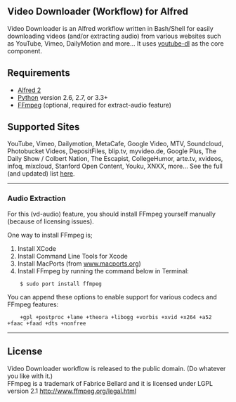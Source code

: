 ## Video Downloader (Workflow) for Alfred ##

Video Downloader is an Alfred workflow written in Bash/Shell for easily downloading videos (and/or extracting audio) from various websites such as YouTube, Vimeo, DailyMotion and more... It uses [youtube-dl](http://rg3.github.io/youtube-dl) as the core component.

## Requirements ##
* [Alfred 2](http://www.alfredapp.com)
* [Python](http://www.python.org) version 2.6, 2.7, or 3.3+
* [FFmpeg](http://www.ffmpeg.org) (optional, required for extract-audio feature)

## Supported Sites ##
YouTube, Vimeo, Dailymotion, MetaCafe, Google Video, MTV, Soundcloud, Photobucket Videos, DepositFiles, blip.tv, myvideo.de, Google Plus, The Daily Show / Colbert Nation, The Escapist, CollegeHumor, arte.tv, xvideos, infoq, mixcloud, Stanford Open Content, Youku, XNXX, more... See the full (and updated) list [here](http://rg3.github.io/youtube-dl/documentation.html). 

---

### Audio Extraction ###
For this (vd-audio) feature, you should install FFmpeg yourself manually (because of licensing issues).

One way to install FFmpeg is;

1. Install XCode
2. Install Command Line Tools for Xcode
3. Install MacPorts (from www.macports.org)
4. Install FFmpeg by running the command below in Terminal:

```shell
    $ sudo port install ffmpeg
```

You can append these options to enable support for various codecs and FFmpeg features:

```shell
    +gpl +postproc +lame +theora +libogg +vorbis +xvid +x264 +a52 +faac +faad +dts +nonfree
```

---

## License ##
Video Downloader workflow is released to the public domain. (Do whatever you like with it.)  
FFmpeg is a trademark of Fabrice Bellard and it is licensed under LGPL version 2.1
http://www.ffmpeg.org/legal.html
